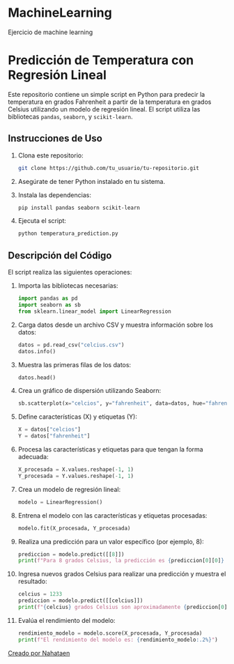 # MachineLearning
Ejercicio de machine learning
# Predicción de Temperatura con Regresión Lineal

Este repositorio contiene un simple script en Python para predecir la temperatura en grados Fahrenheit a partir de la temperatura en grados Celsius utilizando un modelo de regresión lineal. El script utiliza las bibliotecas `pandas`, `seaborn`, y `scikit-learn`.

## Instrucciones de Uso

1. Clona este repositorio:

    ```bash
    git clone https://github.com/tu_usuario/tu-repositorio.git
    ```

2. Asegúrate de tener Python instalado en tu sistema.

3. Instala las dependencias:

    ```bash
    pip install pandas seaborn scikit-learn
    ```

4. Ejecuta el script:

    ```bash
    python temperatura_prediction.py
    ```

## Descripción del Código

El script realiza las siguientes operaciones:

1. Importa las bibliotecas necesarias:

    ```python
    import pandas as pd
    import seaborn as sb
    from sklearn.linear_model import LinearRegression
    ```

2. Carga datos desde un archivo CSV y muestra información sobre los datos:

    ```python
    datos = pd.read_csv("celcius.csv")
    datos.info()
    ```

3. Muestra las primeras filas de los datos:

    ```python
    datos.head()
    ```

4. Crea un gráfico de dispersión utilizando Seaborn:

    ```python
    sb.scatterplot(x="celcios", y="fahrenheit", data=datos, hue="fahrenheit", palette="coolwarm")
    ```

5. Define características (X) y etiquetas (Y):

    ```python
    X = datos["celcios"]
    Y = datos["fahrenheit"]
    ```

6. Procesa las características y etiquetas para que tengan la forma adecuada:

    ```python
    X_procesada = X.values.reshape(-1, 1)
    Y_procesada = Y.values.reshape(-1, 1)
    ```

7. Crea un modelo de regresión lineal:

    ```python
    modelo = LinearRegression()
    ```

8. Entrena el modelo con las características y etiquetas procesadas:

    ```python
    modelo.fit(X_procesada, Y_procesada)
    ```

9. Realiza una predicción para un valor específico (por ejemplo, 8):

    ```python
    prediccion = modelo.predict([[8]])
    print(f"Para 8 grados Celsius, la predicción es {prediccion[0][0]} grados Fahrenheit")
    ```

10. Ingresa nuevos grados Celsius para realizar una predicción y muestra el resultado:

    ```python
    celcius = 1233
    prediccion = modelo.predict([[celcius]])
    print(f"{celcius} grados Celsius son aproximadamente {prediccion[0][0]:.2f} grados Fahrenheit")
    ```

11. Evalúa el rendimiento del modelo:

    ```python
    rendimiento_modelo = modelo.score(X_procesada, Y_procesada)
    print(f"El rendimiento del modelo es: {rendimiento_modelo:.2%}")
    ```

[Creado por Nahataen](https://github.com/nahataen)
